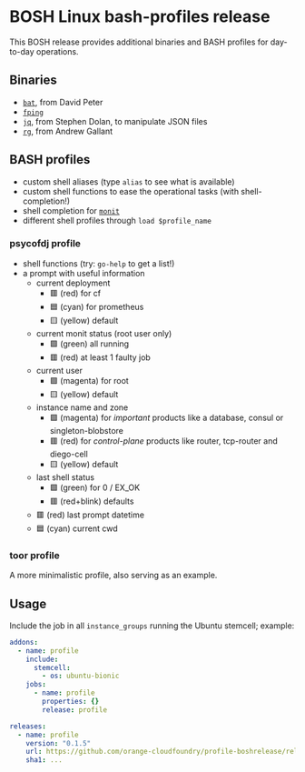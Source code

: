 # BOSH Linux bash-profiles release

This BOSH release provides additional binaries and BASH profiles for day-to-day operations.

## Binaries

- [`bat`](https://github.com/sharkdp/bat), from David Peter
- [`fping`](https://fping.org/)
- [`jq`](https://github.com/stedolan/jq/), from Stephen Dolan, to manipulate JSON files
- [`rg`](https://github.com/BurntSushi/ripgrep), from Andrew Gallant

## BASH profiles

- custom shell aliases (type `alias` to see what is available)
- custom shell functions to ease the operational tasks (with shell-completion!)
- shell completion for [`monit`](https://mmonit.com/monit/)
- different shell profiles through `load $profile_name`

### psycofdj profile

- shell functions (try: `go-help` to get a list!)
- a prompt with useful information
  - current deployment
      - 🟥 (red) for cf
      - 🟦 (cyan) for prometheus
      - 🟨 (yellow) default
  - current monit status (root user only)
      - 🟩 (green) all running
      - 🟥 (red) at least 1 faulty job
  - current user
      - 🟪 (magenta) for root
      - 🟨 (yellow) default
  - instance name and zone
      - 🟪 (magenta) for *important* products like a database, consul or singleton-blobstore
      - 🟥 (red) for *control-plane* products like router, tcp-router and diego-cell
      - 🟨 (yellow) default
  - last shell status
      - 🟩 (green) for 0 / EX_OK
      - 🟥 (red+blink) defaults
  - 🟥 (red) last prompt datetime
  - 🟦 (cyan) current cwd

### toor profile

A more minimalistic profile, also serving as an example.

## Usage

Include the job in all `instance_groups` running the Ubuntu stemcell; example:

```yaml
addons:
  - name: profile
    include:
      stemcell:
        - os: ubuntu-bionic
    jobs:
      - name: profile
        properties: {}
        release: profile

releases:
  - name: profile
    version: "0.1.5"
    url: https://github.com/orange-cloudfoundry/profile-boshrelease/releases/download/v0.1.5/profile-0.1.5.tgz
    sha1: ...
```
